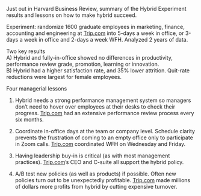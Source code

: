 Just out in Harvard Business Review, summary of the Hybrid Experiment results and lessons on how to make hybrid succeed.  
  
Experiment: randomize 1600 graduate employees in marketing, finance, accounting and engineering at [Trip.com](http://trip.com/) into 5-days a week in office, or 3-days a week in office and 2-days a week WFH. Analyzed 2 years of data.  
  
Two key results  
A) Hybrid and fully-in-office showed no differences in productivity, performance review grade, promotion, learning or innovation.  
B) Hybrid had a higher satisfaction rate, and 35% lower attrition. Quit-rate reductions were largest for female employees.  
  
Four managerial lessons  
1) Hybrid needs a strong performance management system so managers don’t need to hover over employees at their desks to check their progress. [Trip.com](http://trip.com/) had an extensive performance review process every six months.  
  
2) Coordinate in-office days at the team or company level. Schedule clarity prevents the frustration of coming to an empty office only to participate in Zoom calls. [Trip.com](http://trip.com/) coordinated WFH on Wednesday and Friday.  
  
3) Having leadership buy-in is critical (as with most management practices). [Trip.com](http://trip.com/)’s CEO and C-suite all support the hybrid policy.  
  
4) A/B test new policies (as well as products) if possible. Often new policies turn out to be unexpectedly profitable. [Trip.com](http://trip.com/) made millions of dollars more profits from hybrid by cutting expensive turnover.